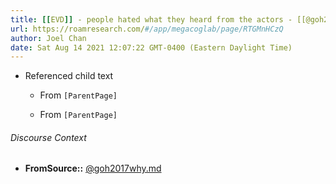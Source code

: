 ```yaml
---
title: [[EVD]] - people hated what they heard from the actors - [[@goh2017why]]
url: https://roamresearch.com/#/app/megacoglab/page/RTGMnHCzQ
author: Joel Chan
date: Sat Aug 14 2021 12:07:22 GMT-0400 (Eastern Daylight Time)
---
```


- Referenced child text

    - From `[ParentPage]`

    - From `[ParentPage]`

###### Discourse Context

- **FromSource::** [@goh2017why.md](@goh2017why.md)

